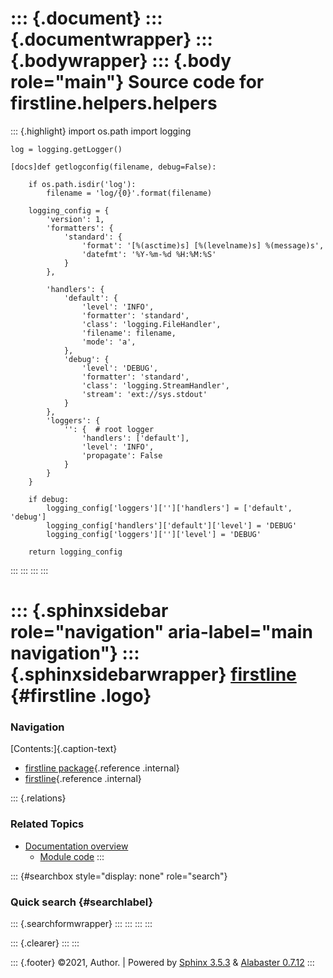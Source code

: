 ::: {.document}
::: {.documentwrapper}
::: {.bodywrapper}
::: {.body role="main"}
Source code for firstline.helpers.helpers
=========================================

::: {.highlight}
    import os.path
    import logging

    log = logging.getLogger()

    [docs]def getlogconfig(filename, debug=False):

        if os.path.isdir('log'):
            filename = 'log/{0}'.format(filename)

        logging_config = {
            'version': 1,
            'formatters': {
                'standard': {
                    'format': '[%(asctime)s] [%(levelname)s] %(message)s',
                    'datefmt': '%Y-%m-%d %H:%M:%S'
                }
            },

            'handlers': {
                'default': { 
                    'level': 'INFO',
                    'formatter': 'standard',
                    'class': 'logging.FileHandler',
                    'filename': filename,
                    'mode': 'a',
                },
                'debug': { 
                    'level': 'DEBUG',
                    'formatter': 'standard',
                    'class': 'logging.StreamHandler',
                    'stream': 'ext://sys.stdout'
                }
            },
            'loggers': { 
                '': {  # root logger
                    'handlers': ['default'],
                    'level': 'INFO',
                    'propagate': False
                }
            }
        }

        if debug:
            logging_config['loggers']['']['handlers'] = ['default', 'debug']
            logging_config['handlers']['default']['level'] = 'DEBUG' 
            logging_config['loggers']['']['level'] = 'DEBUG' 

        return logging_config
:::
:::
:::
:::

::: {.sphinxsidebar role="navigation" aria-label="main navigation"}
::: {.sphinxsidebarwrapper}
[firstline](../../../index.md) {#firstline .logo}
==============================

### Navigation

[Contents:]{.caption-text}

-   [firstline package](../../../firstline.md){.reference .internal}
-   [firstline](../../../modules.md){.reference .internal}

::: {.relations}
### Related Topics

-   [Documentation overview](../../../index.md)
    -   [Module code](../../index.md)
:::

::: {#searchbox style="display: none" role="search"}
### Quick search {#searchlabel}

::: {.searchformwrapper}
:::
:::
:::
:::

::: {.clearer}
:::
:::

::: {.footer}
©2021, Author. \| Powered by [Sphinx 3.5.3](http://sphinx-doc.org/) &
[Alabaster 0.7.12](https://github.com/bitprophet/alabaster)
:::
